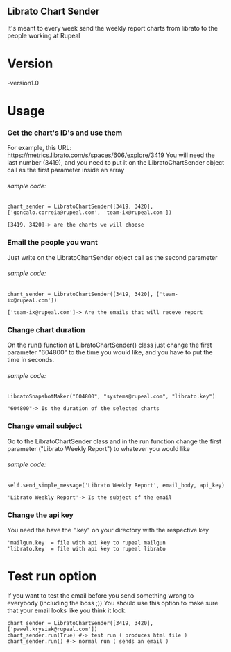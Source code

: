 ## Librato Chart Sender

It's meant to every week send the weekly report charts from librato to the people working at Rupeal

# Version
-version1.0

# Usage

### Get the chart's ID's and use them
For example, this URL:
https://metrics.librato.com/s/spaces/606/explore/3419
You will need the last number (3419), and you need to put it on the LibratoChartSender object call as the first parameter inside an array

###### sample code:
```
chart_sender = LibratoChartSender([3419, 3420], ['goncalo.correia@rupeal.com', 'team-ix@rupeal.com'])

[3419, 3420]-> are the charts we will choose
``` 


### Email the people you want
Just write on the LibratoChartSender object call as the second parameter
###### sample code:
```
chart_sender = LibratoChartSender([3419, 3420], ['team-ix@rupeal.com'])

['team-ix@rupeal.com']-> Are the emails that will receve report
``` 

### Change chart duration
On the run() function at LibratoChartSender() class just change the first parameter "604800" to the time you would like, and you have to put the time in seconds.
###### sample code:
```
LibratoSnapshotMaker("604800", "systems@rupeal.com", "librato.key")

"604800"-> Is the duration of the selected charts
``` 

### Change email subject
Go to the LibratoChartSender class and in the run function change the first parameter ("Librato Weekly Report") to whatever you would like
###### sample code:
```
self.send_simple_message('Librato Weekly Report', email_body, api_key)

'Librato Weekly Report'-> Is the subject of the email
``` 

### Change the api key
You need the have the "<file>.key" on your directory with the respective key
```
'mailgun.key' = file with api key to rupeal mailgun
'librato.key' = file with api key to rupeal librato 
``` 



# Test run option
If you want to test the email before you send something wrong to everybody (including the boss ;)) You should use this option to make sure that your email looks like you think it look.
```
chart_sender = LibratoChartSender([3419, 3420], ['pawel.krysiak@rupeal.com'])
chart_sender.run(True) #-> test run ( produces html file )
chart_sender.run() #-> normal run ( sends an email )
```




